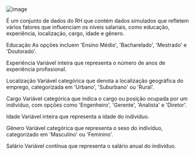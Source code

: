 ![image](https://github.com/VanderSC/analise-RH/assets/95940138/3221d4a3-2ad5-4f49-a3d4-4c407b6aff12)

É um conjunto de dados do RH que contém dados simulados que refletem vários fatores que influenciam os níveis salariais, como educação, experiência, localização, cargo, idade e gênero.

Educação
As opções incluem 'Ensino Médio', 'Bacharelado', 'Mestrado' e 'Doutorado'.

Experiência
Variável inteira que representa o número de anos de experiência profissional.

Localização
Variável categórica que denota a localização geográfica do emprego, categorizada em 'Urbano', 'Suburbano' ou 'Rural'.

Cargo
Variável categórica que indica o cargo ou posição ocupada por um indivíduo, com opções como 'Engenheiro', 'Gerente', 'Analista' e 'Diretor'.

Idade
Variável inteira que representa a idade do indivíduo.

Gênero
Variável categórica que representa o sexo do indivíduo, categorizado em 'Masculino' ou 'Feminino'.

Salário
Variável contínua que representa o salário anual do indivíduo.
